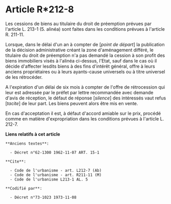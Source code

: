 # Article R*212-8

Les cessions de biens au titulaire du droit de préemption prévues par l'article L. 213-1 (5. alinéa) sont faites dans les
conditions prévues à l'article R. 211-11.

Lorsque, dans le délai d'un an à compter de [*point de départ*] la publication de la décision administrative créant la zone
d'aménagement différé, le titulaire du droit de préemption n'a pas demandé la cession à son profit des biens immobiliers
visés à l'alinéa ci-dessus, l'Etat, sauf dans le cas où il décide d'affecter lesdits biens à des fins d'intérêt général,
offre à leurs anciens propriétaires ou à leurs ayants-cause universels ou à titre universel de les rétrocéder.

A l'expiration d'un délai de six mois à compter de l'offre de rétrocession qui leur est adressée par le préfet par lettre
recommandée avec demande d'avis de réception, le défaut de réponse [*silence*] des intéressés vaut refus [*tacite*] de leur
part. Les biens peuvent alors être mis en vente.

En cas d'acceptation il est, à défaut d'accord amiable sur le prix, procédé comme en matière d'expropriation dans les
conditions prévues à l'article L. 212-7.

**Liens relatifs à cet article**

	**Anciens textes**:

	  - Décret n°62-1300 1962-11-07 ART. 15-1

	**Cite**:

	  - Code de l'urbanisme - art. L212-7 (Ab)
	  - Code de l'urbanisme - art. R211-11 (M)
	  - Code de l'urbanisme L213-1 AL. 5

	**Codifié par**:

	  - Décret n°73-1023 1973-11-08
